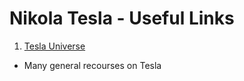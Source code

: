 # Nikola Tesla - Useful Links

1. [Tesla Universe](https://teslauniverse.com/)
  - Many general recourses on Tesla
  
